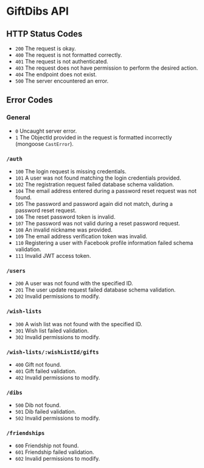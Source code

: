 # GiftDibs API

## HTTP Status Codes

- `200` The request is okay.
- `400` The request is not formatted correctly.
- `401` The request is not authenticated.
- `403` The request does not have permission to perform the desired action.
- `404` The endpoint does not exist.
- `500` The server encountered an error.

## Error Codes

### General

- `0` Uncaught server error.
- `1` The ObjectId provided in the request is formatted incorrectly (mongoose `CastError`).

### `/auth`

- `100` The login request is missing credentials.
- `101` A user was not found matching the login credentials provided.
- `102` The registration request failed database schema validation.
- `104` The email address entered during a password reset request was not found.
- `105` The password and password again did not match, during a password reset request.
- `106` The reset password token is invalid.
- `107` The password was not valid during a reset password request.
- `108` An invalid nickname was provided.
- `109` The email address verification token was invalid.
- `110` Registering a user with Facebook profile information failed schema validation.
- `111` Invalid JWT access token.

### `/users`

- `200` A user was not found with the specified ID.
- `201` The user update request failed database schema validation.
- `202` Invalid permissions to modify.

### `/wish-lists`

- `300` A wish list was not found with the specified ID.
- `301` Wish list failed validation.
- `302` Invalid permissions to modify.

### `/wish-lists/:wishListId/gifts`

- `400` Gift not found.
- `401` Gift failed validation.
- `402` Invalid permissions to modify.

### `/dibs`

- `500` Dib not found.
- `501` Dib failed validation.
- `502` Invalid permissions to modify.

### `/friendships`

- `600` Friendship not found.
- `601` Friendship failed validation.
- `602` Invalid permissions to modify.
